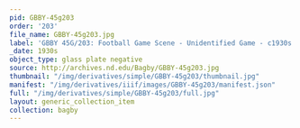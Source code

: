 ```yaml
---
pid: GBBY-45g203
order: '203'
file_name: GBBY-45g203.jpg
label: 'GBBY 45G/203: Football Game Scene - Unidentified Game - c1930s'
_date: 1930s
object_type: glass plate negative
source: http://archives.nd.edu/Bagby/GBBY-45g203.jpg
thumbnail: "/img/derivatives/simple/GBBY-45g203/thumbnail.jpg"
manifest: "/img/derivatives/iiif/images/GBBY-45g203/manifest.json"
full: "/img/derivatives/simple/GBBY-45g203/full.jpg"
layout: generic_collection_item
collection: bagby
---
```

